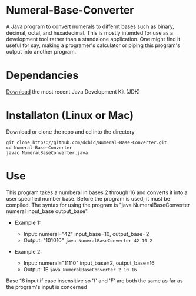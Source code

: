 # Numeral-Base-Converter
A Java program to convert numerals to differnt bases such as binary, decimal, octal, and hexadecimal.
This is mostly intended for use as a development tool rather than a standalone application.
One might find it useful for say, making a programer's calculator or piping this program's output into another program.

# Dependancies
[Download](https://www.oracle.com/technetwork/java/javase/downloads/jdk8-downloads-2133151.html) 
the most recent Java Development Kit (JDK)

# Installaton (Linux or Mac)
Download or clone the repo and cd into the directory
```
git clone https://github.com/dchid/Numeral-Base-Converter.git
cd Numeral-Base-Converter
javac NumeralBaseConverter.java
```

# Use
This program takes a numberal in bases 2 through 16 and converts it into a user specified number base.
Before the program is used, it must be compiled.
The syntax for using the program is "java NumeralBaseConverter numeral input_base output_base".
* Example 1:
 	 * Input: numeral="42" input_base=10, output_base=2
 	 * Output: "101010"
```java NumeralBaseConverter 42 10 2```

* Example 2:
	* Input: numeral="11110" input_base=2, output_base=16
	* Output: 1E
```java NumeralBaseConverter 2 10 16```

Base 16 input if case insensitive so 'f' and 'F' are both the same as far as the program's input is concerned
